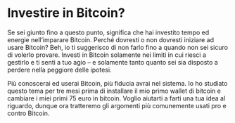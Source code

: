 # Investire in Bitcoin?

Se sei giunto fino a questo punto, significa che hai investito tempo ed energie nell’imparare Bitcoin. Perché dovresti o non dovresti iniziare ad usare Bitcoin? Beh, io ti suggerisco di non farlo fino a quando non sei sicuro di volerlo provare. Investi in Bitcoin solamente nei limiti in cui riesci a gestirlo e ti senti a tuo agio – e solamente tanto quanto sei sia disposto a perdere nella peggiore delle ipotesi.

Più conoscerai ed userai Bitcoin, più fiducia avrai nel sistema. Io ho studiato questo tema per tre mesi prima di installare il mio primo wallet di bitcoin e cambiare i miei primi 75 euro in bitcoin. Voglio aiutarti a farti una tua idea al riguardo, dunque ora tratteremo gli argomenti più comunemente  usati pro e contro Bitcoin.
